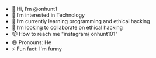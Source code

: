 - 👋 Hi, I’m @onhunt1
- 👀 I’m interested in Technology
- 🌱 I’m currently learning programming and ethical hacking
- 💞️ I’m looking to collaborate on ethical hacking
- 📫 How to reach me "instagram/ onhunt101"
- 😄 Pronouns: He
- ⚡ Fun fact: I'm funny

<!---
onhunt1/onhunt1 is a ✨ special ✨ repository because its `README.md` (this file) appears on your GitHub profile.
You can click the Preview link to take a look at your changes.
--->
